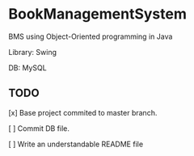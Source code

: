 # BookManagementSystem
BMS using Object-Oriented programming in Java

Library: Swing

DB: MySQL

## TODO
[x] Base project commited to master branch.

[ ] Commit DB file.

[ ] Write an understandable README file
